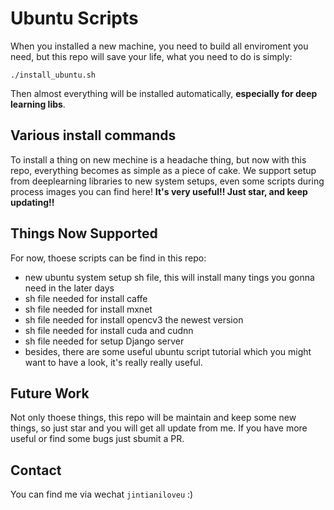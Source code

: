 # Ubuntu Scripts

When you installed a new machine, you need to build all enviroment you need, but this repo will save your life, what you need to do is simply:

```
./install_ubuntu.sh
```

Then almost everything will be installed automatically, **especially for deep learning libs**.

## Various install commands

To install a thing on new mechine is a headache thing, but now with this repo, everything becomes as simple as a piece of cake. We support setup from deeplearning libraries to new system setups, even some scripts during process images you can find here!
**It's very useful!! Just star, and keep updating!!**

## Things Now Supported

For now, thoese scripts can be find in this repo:

* new ubuntu system setup sh file, this will install many tings you gonna need in the later days
* sh file needed for install caffe
* sh file needed for install mxnet
* sh file needed for install opencv3 the newest version
* sh file needed for install cuda and cudnn
* sh file needed for setup Django server
* besides, there are some useful ubuntu script tutorial which you might want to have a look, it's really really useful.

## Future Work

Not only thoese things, this repo will be maintain and keep some new things, so just star and you will get all update from me.
If you have more useful or find some bugs just sbumit a PR.

## Contact

You can find me via wechat `jintianiloveu` :) 
